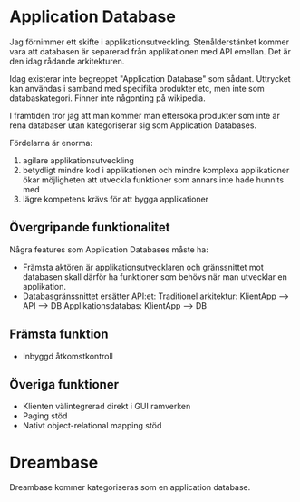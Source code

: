 
# Application Database
Jag förnimmer ett skifte i applikationsutveckling.
Stenålderstänket kommer vara att databasen är separerad från applikationen med API emellan. Det är den idag rådande arkitekturen.

Idag existerar inte begreppet "Application Database" som sådant. Uttrycket kan användas i samband med specifika produkter etc, men inte som databaskategori. Finner inte någonting på wikipedia.

I framtiden tror jag att man kommer man eftersöka produkter som inte är rena databaser utan kategoriserar sig som Application Databases.

Fördelarna är enorma:
1. agilare applikationsutveckling
2. betydligt mindre kod i applikationen och mindre komplexa applikationer ökar möjligheten att utveckla funktioner som annars inte hade hunnits med
3. lägre kompetens krävs för att bygga applikationer


## Övergripande funktionalitet
Några features som Application Databases måste ha:

* Främsta aktören är applikationsutvecklaren och gränssnittet mot databasen skall därför ha funktioner som behövs när man utvecklar en applikation.
* Databasgränssnittet ersätter API:et:
   Traditionel arkitektur:
      KlientApp --> API --> DB
   Applikationsdatabas:
      KlientApp --> DB

## Främsta funktion
* Inbyggd åtkomstkontroll

## Överiga funktioner
* Klienten välintegrerad direkt i GUI ramverken
* Paging stöd
* Nativt object-relational mapping stöd

# Dreambase

Dreambase kommer kategoriseras som en application database.

